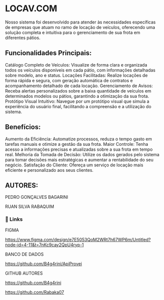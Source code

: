 # LOCAV.COM

Nosso sistema foi desenvolvido para atender às necessidades específicas de empresas que atuam no ramo de locação de veículos, oferecendo uma solução completa e intuitiva para o gerenciamento de sua frota em diferentes pátios.

## Funcionalidades Principais:

Catálogo Completo de Veículos: Visualize de forma clara e organizada todos os veículos disponíveis em cada pátio, com informações detalhadas sobre modelo, ano e status.
Locações Facilitadas: Realize locações de forma rápida e segura, com geração automática de contratos e acompanhamento detalhado de cada locação.
Gerenciamento de Avisos: Receba alertas personalizados sobre a baixa quantidade de veículos em determinados modelos ou pátios, garantindo a otimização da sua frota.
Protótipo Visual Intuitivo: Navegue por um protótipo visual que simula a experiência do usuário final, facilitando a compreensão e a utilização do sistema.

## Benefícios:

Aumento da Eficiência: Automatize processos, reduza o tempo gasto em tarefas manuais e otimize a gestão da sua frota.
Maior Controle: Tenha acesso a informações precisas e atualizadas sobre a sua frota em tempo real.
Melhoria da Tomada de Decisão: Utilize os dados gerados pelo sistema para tomar decisões mais estratégicas e aumentar a rentabilidade do seu negócio.
Satisfação do Cliente: Ofereça um serviço de locação mais eficiente e personalizado aos seus clientes.


## AUTORES:

PEDRO GONÇALVES BAGARINI

RUAN SILVA RABAQUIM

### 🔗 Links

FIGMA

https://www.figma.com/design/e7E5053QoM2WRt7h67WP6m/Untitled?node-id=4-11&t=7nKc9cay2QpU4ryp-1


BANCO DE DADOS 

https://github.com/B4g4rini/ApiProvei


GITHUB AUTORES

https://github.com/B4g4rini

https://github.com/Rabaka07
